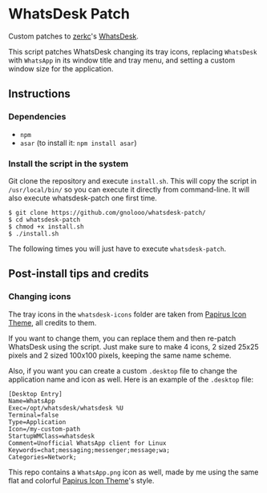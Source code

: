 # WhatsDesk Patch
Custom patches to [zerkc](https://gitlab.com/zerkc/)'s [WhatsDesk](https://gitlab.com/zerkc/whatsdesk/).

This script patches WhatsDesk changing its tray icons, replacing ```WhatsDesk``` with ```WhatsApp``` in its window title and tray menu, and setting a custom window size for the application.

## Instructions
### Dependencies
* ```npm```
* ```asar``` (to install it: ```npm install asar```)

### Install the script in the system
Git clone the repository and execute ```install.sh```. This will copy the script in ```/usr/local/bin/``` so you can execute it directly from command-line. It will also execute whatsdesk-patch one first time.
```
$ git clone https://github.com/gnolooo/whatsdesk-patch/
$ cd whatsdesk-patch
$ chmod +x install.sh
$ ./install.sh
```
The following times you will just have to execute ```whatsdesk-patch```.

## Post-install tips and credits
### Changing icons
The tray icons in the ```whatsdesk-icons``` folder are taken from [Papirus Icon Theme](https://github.com/PapirusDevelopmentTeam/papirus-icon-theme), all credits to them.

If you want to change them, you can replace them and then re-patch WhatsDesk using the script. Just make sure to make 4 icons, 2 sized 25x25 pixels and 2 sized 100x100 pixels, keeping the same name scheme.

Also, if you want you can create a custom ```.desktop``` file to change the application name and icon as well. Here is an example of the ```.desktop``` file:
```
[Desktop Entry]
Name=WhatsApp
Exec=/opt/whatsdesk/whatsdesk %U
Terminal=false
Type=Application
Icon=/my-custom-path
StartupWMClass=whatsdesk
Comment=Unofficial WhatsApp client for Linux 
Keywords=chat;messaging;messenger;message;wa;
Categories=Network;
```
This repo contains a ```WhatsApp.png``` icon as well, made by me using the same flat and colorful [Papirus Icon Theme](https://github.com/PapirusDevelopmentTeam/papirus-icon-theme)'s style.
